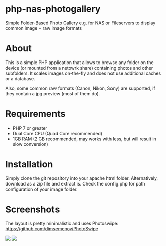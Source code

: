 # php-nas-photogallery
Simple Folder-Based Photo Gallery e.g. for NAS or Fileservers to display common image + raw image formats

# About
This is a simple PHP application that allows to browse any folder on the device (or mounted from a netowrk share) containing photos and other subfolders.
It scales images on-the-fly and does not use additional caches or a database.

Also, some common raw formats (Canon, Nikon, Sony) are supported, if they contain a jpg preview (most of them do).

# Requirements
- PHP 7 or greater
- Dual Core CPU (Quad Core recommended)
- 1GB RAM (2 GB recommended, may works with less, but will result in slow conversion)

# Installation
Simply clone the git repository into your apache html folder. Alternatively, download as a zip file and extract is.
Check the config.php for path configuration of your image folder.

# Screenshots

The layout is pretty minimalistic and uses Photoswipe: https://github.com/dimsemenov/PhotoSwipe

![](http://torsten-simon.de/pub/photogallery/gallery1.jpg)
![](http://torsten-simon.de/pub/photogallery/gallery2.jpg)
